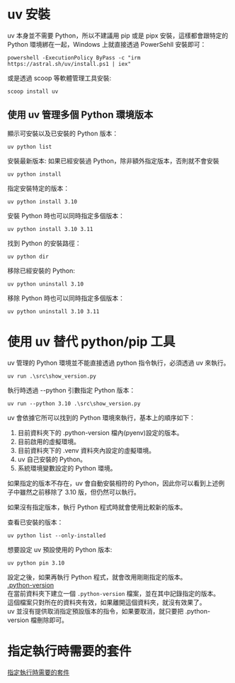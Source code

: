 # uv 安裝
uv 本身並不需要 Python，所以不建議用 pip 或是 pipx 安裝，這樣都會跟特定的 Python 環境綁在一起，Windows 上就直接透過 PowerSehll 安裝即可：
```shell
powershell -ExecutionPolicy ByPass -c "irm https://astral.sh/uv/install.ps1 | iex"
```
或是透過 scoop 等軟體管理工具安裝:
```shell
scoop install uv
```

## 使用 uv 管理多個 Python 環境版本
顯示可安裝以及已安裝的 Python 版本：
```shell
uv python list
```
安裝最新版本:
如果已經安裝過 Python，除非額外指定版本，否則就不會安裝
```shell
uv python install
```
指定安裝特定的版本：
```shell
uv python install 3.10
```
安裝 Python 時也可以同時指定多個版本：
```shell
uv python install 3.10 3.11
```
找到 Python 的安裝路徑：
```shell
uv python dir
```
移除已經安裝的 Python:
```shell
uv python uninstall 3.10
```
移除 Python 時也可以同時指定多個版本：
```shell
uv python uninstall 3.10 3.11
```

# 使用 uv 替代 python/pip 工具
uv 管理的 Python 環境並不能直接透過 python 指令執行，必須透過 uv 來執行。
```shell
uv run .\src\show_version.py
```
執行時透過 --python 引數指定 Python 版本：
```shell
uv run --python 3.10 .\src\show_version.py
```
uv 會依據它所可以找到的 Python 環境來執行，基本上的順序如下：

1. 目前資料夾下的 .python-version 檔內(pyenv)設定的版本。
2. 目前啟用的虛擬環境。
3. 目前資料夾下的 .venv 資料夾內設定的虛擬環境。
4. uv 自己安裝的 Python。
5. 系統環境變數設定的 Python 環境。

如果指定的版本不存在，uv 會自動安裝相符的 Python，因此你可以看到上述例子中雖然之前移除了 3.10 版，但仍然可以執行。

如果沒有指定版本，執行 Python 程式時就會使用比較新的版本。

查看已安裝的版本：
```shell
uv python list --only-installed
```

想要設定 uv 預設使用的 Python 版本:
```shell
uv python pin 3.10
```
設定之後，如果再執行 Python 程式，就會改用剛剛指定的版本。  
[.python-version](../../.python-version)  
在當前資料夾下建立一個 `.python-version` 檔案，並在其中記錄指定的版本。  
這個檔案只對所在的資料夾有效，如果離開這個資料夾，就沒有效果了。  
uv 並沒有提供取消指定預設版本的指令，如果要取消，就只要把 .python-version 檔刪除即可。  

# 指定執行時需要的套件
[指定執行時需要的套件](import.md)

